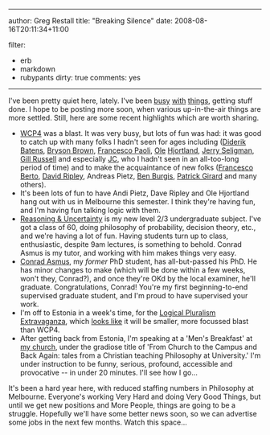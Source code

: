 
---
author: Greg Restall
title: "Breaking Silence"
date: 2008-08-16T20:11:34+11:00

filter:
  - erb
  - markdown
  - rubypants
dirty: true
comments: yes
---

I've been pretty quiet here, lately.  I've been [busy](http://www.philosophy.unimelb.edu.au/ajl) [with](http://www.philosophy.unimelb.edu.au/wcp4) [things](https://app.portal.unimelb.edu.au/CSCApplication/view/2008/161-201), getting stuff done.  I hope to be posting more soon, when various up-in-the-air things are more settled.  Still, here are some recent highlights which are worth sharing.

* [WCP4](http://www.philosophy.unimelb.edu.au/wcp4) was a blast.  It was very busy, but lots of fun was had: it was good to catch up with many folks I hadn't seen for ages including ([Diderik Batens](http://logica.rug.ac.be/~dirk/), [Bryson Brown](http://directory.uleth.ca/research/viewperson.html?uid=brown), [Francesco Paoli](http://www.unica.it/~paoli/), [Ole](http://notofcon.blogspot.com/) [Hjortland](http://olethhjortland.googlepages.com/home), [Jerry Seligman](http://www.arts.auckland.ac.nz/staff/index.cfm?S=STAFF_jsel014), [Gill Russell](http://www.artsci.wustl.edu/~grussell/) and especially [JC](http://www.philosophy.uconn.edu/department/beall/beall.html), who I hadn't seen in an all-too-long period of time) and to make the acquaintance of new folks ([Francesco Berto](http://www-ihpst.univ-paris1.fr/fberto), [David Ripley](http://philosophy.unc.edu/ripley.html), Andreas Pietz, [Ben Burgis](http://blogandnot-blog.blogspot.com/), [Patrick Girard](http://www.arts.auckland.ac.nz/staff/index.cfm?S=STAFF_pgir999) and many others). 
* It's been lots of fun to have Andi Pietz, Dave Ripley and Ole Hjortland hang out with us in Melbourne this semester.  I think they're having fun, and I'm having fun talking logic with them.
* [Reasoning &amp; Uncertainty](https://app.portal.unimelb.edu.au/CSCApplication/view/2008/161-201) is my new level 2/3 undergraduate subject.  I've got a class of 60, doing philosophy of probability, decision theory, etc., and we're having a lot of fun.  Having students turn up to class, enthusiastic, despite 9am lectures, is something to behold.  Conrad Asmus is my tutor, and working with him makes things very easy.
* [Conrad Asmus](http://www.facebook.com/people/Conrad_Asmus/636311603), my *former* PhD student, has all-but-passed his PhD.  He has minor changes to make (which will be done within a few weeks, won't they, Conrad?), and once they're OKd by the local examiner, he'll graduate. Congratulations, Conrad!  You're my first beginning-to-end supervised graduate student, and I'm proud to have supervised your work.
* I'm off to Estonia in a week's time, for the [Logical Pluralism Extravaganza](http://daniel.cohnitz.de/index.php?conference), which [looks like](http://daniel.cohnitz.de/index.php?program) it will be smaller, more focussed blast than WCP4.
* After getting back from Estonia, I'm speaking at a 'Men's Breakfast' at [my church](http://stjohnswestbrunswick.org.au/), under the gradiose title of 'From Church to the Campus and Back Again: tales from a Christian teaching Philosophy at University.' I'm under instruction to be funny, serious, profound, accessible and provocative -- in under 20 minutes.  I'll see how I go...

It's been a hard year here, with reduced staffing numbers in Philosophy at Melbourne.  Everyone's working Very Hard and doing Very Good Things, but until we get new positions and More People, things are going to be a struggle.  Hopefully we'll have some better news soon, so we can advertise some jobs in the next few months.  Watch this space...